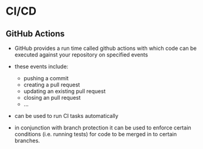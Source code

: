 # CI/CD

## GitHub Actions

- GitHub provides a run time called github actions with which code can be executed against your repository on specified events

- these events include:
  - pushing a commit
  - creating a pull request
  - updating an existing pull request
  - closing an pull request
  - ...

- can be used to run CI tasks automatically

- in conjunction with branch protection it can be used to enforce certain conditions (i.e. running tests) for code to be merged in to certain branches.
